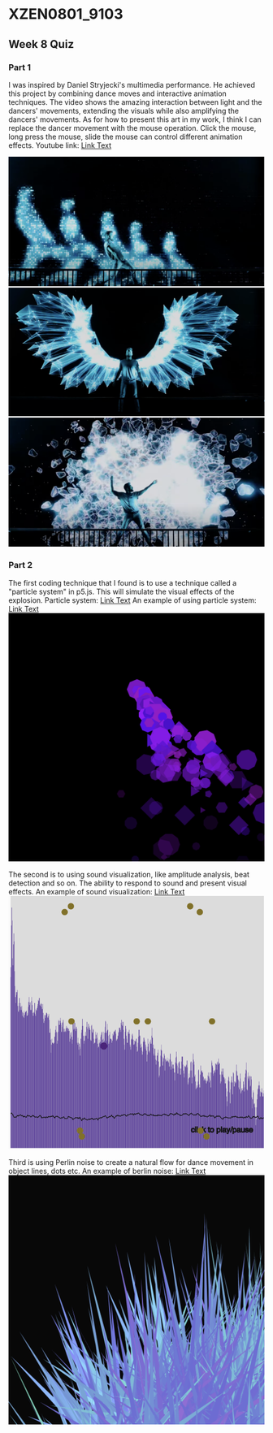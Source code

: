 # XZEN0801_9103
## Week 8 Quiz
### Part 1
I was inspired by Daniel Stryjecki's multimedia performance. He achieved this project by combining dance moves and interactive animation techniques. The video shows the amazing interaction between light and the dancers' movements, extending the visuals while also amplifying the dancers' movements. As for how to present this art in my work, I think I can replace the dancer movement with the mouse operation. Click the mouse, long press the mouse, slide the mouse can control different animation effects.
Youtube link: [Link Text](https://www.youtube.com/watch?v=hw-TO1zOHVI)

![An image of the Inspiration](readmeImages/1.png)
![An image of the Inspiration](readmeImages/2.png)
![An image of the Inspiration](readmeImages/3.png)

### Part 2
The first coding technique that I found is to use a technique called a "particle system" in p5.js. This will simulate the visual effects of the explosion.
Particle system: 
[Link Text](https://p5js.org/zh-Hans/examples/simulate-particle-system.html)
An example of using particle system: 
[Link Text](https://editor.p5js.org/jcponce/sketches/b6CKYCV18)
![An image of the Inspiration](readmeImages/example1.png)

The second is to using sound visualization, like amplitude analysis, beat detection and so on. The ability to respond to sound and present visual effects.
An example of sound visualization: 
[Link Text](https://editor.p5js.org/starbuck10/sketches/SA3P1zeDo)
![An image of the Inspiration](readmeImages/example2.png)

Third is using Perlin noise to create a natural flow for dance movement in object lines, dots etc.
An example of berlin noise:
[Link Text](https://editor.p5js.org/datarav3/sketches/qNZa6PrKb)
![An image of the Inspiration](readmeImages/example3.png)